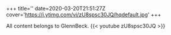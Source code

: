 +++
title=''
date=2020-03-20T21:51:27Z
cover='https://i.ytimg.com/vi/zU8spsc30JQ/hqdefault.jpg'
+++

All content belongs to GlennBeck.
{{< youtube zU8spsc30JQ >}}
